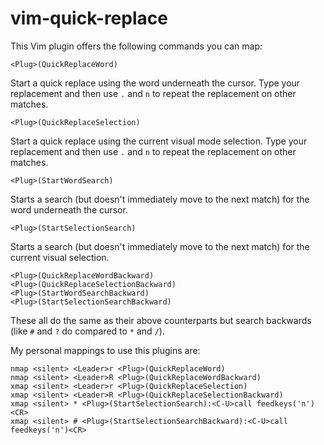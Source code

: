 # vim-quick-replace

This Vim plugin offers the following commands you can map:

    <Plug>(QuickReplaceWord)

Start a quick replace using the word underneath the cursor.
Type your replacement and then use `.` and `n` to repeat the
replacement on other matches.

    <Plug>(QuickReplaceSelection)

Start a quick replace using the current visual mode selection.
Type your replacement and then use `.` and `n` to repeat the
replacement on other matches.

    <Plug>(StartWordSearch)

Starts a search (but doesn't immediately move to the next match)
for the word underneath the cursor.

    <Plug>(StartSelectionSearch)

Starts a search (but doesn't immediately move to the next match)
for the current visual selection.

    <Plug>(QuickReplaceWordBackward)
    <Plug>(QuickReplaceSelectionBackward)
    <Plug>(StartWordSearchBackward)
    <Plug>(StartSelectionSearchBackward)

These all do the same as their above counterparts but search
backwards (like `#` and `?` do compared to `*` and `/`).


My personal mappings to use this plugins are:

    nmap <silent> <Leader>r <Plug>(QuickReplaceWord)
    nmap <silent> <Leader>R <Plug>(QuickReplaceWordBackward)
    xmap <silent> <Leader>r <Plug>(QuickReplaceSelection)
    xmap <silent> <Leader>R <Plug>(QuickReplaceSelectionBackward)
    xmap <silent> * <Plug>(StartSelectionSearch):<C-U>call feedkeys('n')<CR>
    xmap <silent> # <Plug>(StartSelectionSearchBackward):<C-U>call feedkeys('n')<CR>
